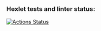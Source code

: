 ### Hexlet tests and linter status:
[![Actions Status](https://github.com/Xopxe23/python-project-52/workflows/hexlet-check/badge.svg)](https://github.com/Xopxe23/python-project-52/actions)